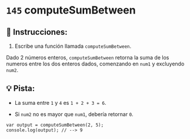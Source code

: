 # `145` computeSumBetween

## 📝 Instrucciones:

1. Escribe una función llamada `computeSumBetween`.

Dado 2 números enteros, `computeSumBetween` retorna la suma de los numeros entre los dos enteros dados, comenzando en `num1` y excluyendo `num2`.

## :bulb: Pista:

* La suma entre `1` y `4` es `1 + 2 + 3 = 6`.

* Si `num2` no es mayor que `num1`, debería retornar `0`.

```Js
var output = computeSumBetween(2, 5);
console.log(output); // --> 9
```